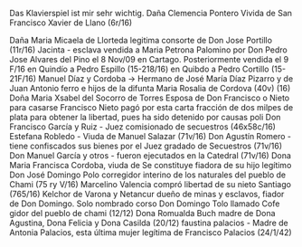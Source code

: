 Das Klavierspiel ist mir sehr wichtig.
Daña Clemencia Pontero
Vivida de San Francisco Xavier
de Llano (6r/16)

Daña Maria Micaela de Llorteda
legitima consorte de Don
Jose Portillo (11r/16)
Jacinta - esclava vendida a Maria Petrona Palomino por Don Pedro Jose Alvares del Pino el 8 Nov/09 en Cartago. Posteriormente vendida el 9 F/16 en Quindío a Pedro Espillo (15-218/16)
en Quibdo a Pedro Cortillo (15-21F/16)
Manuel Díaz y Cordoba → Hermano de José María Díaz
Pizarro y de Juan Antonio
ferro e hijos de la difunta
Maria Rosalia de Cordova (40v)
(16)
Doña Maria Xsabel del Socorro de Torres
Esposa de Don Francisco o Nieto para casarse
Francisco Nieto pagó por esta carta fracción de dos milpes de plata para obtener la libertad, pues ha sido detenido por causas poli
Don Francisco García y Ruiz - Juez comisionado de secuestros (46x58c/16)
Estefana Robledo - Viuda de Manuel Salazar (71v/16)
Don Agustín Romero - tiene confiscados sus bienes por el Juez
gradado de Secuestros (71v/16)
Don Manuel García y otros - fueron ejecutados en la Catedral (71v/16)
Dona Maria Francisca Cordoba, viuda de Se constituye fiadora de su hijo legítimo Don José Domingo Polo corregidor interino de los naturales del pueblo de Chami (75 ry V/16)
Marcelino Valencia compró libertad de su nieto Santiago (765/16)
Kelchor de Varona y Netancur dueño de minas y esclavos, fiador de Don Domingo. Solo nombrado corso
Don Domingo Tolo llamado Cofe
gidor del pueblo de chami (12/12)
Dona Romualda Buch
madre de Dona Agustina, Dona Felicia
y Dona Casilda (20/12)
faustina palacios - Madre de Antonia Palacios, esta última mujer legítima de Francisco Palacios (24/1/42)